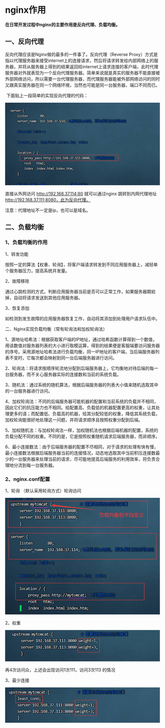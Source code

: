 # nginx作用

**在日常开发过程中nginx的主要作用是反向代理、负载均衡。**

## 一、反向代理

反向代理应该是Nginx做的最多的一件事了。反向代理（Reverse Proxy）方式是指以代理服务器来接受internet上的连接请求，然后将请求转发给内部网络上的服务器，并将从服务器上得到的结果返回给internet上请求连接的客户端，此时代理服务器对外就表现为一个反向代理服务器。简单来说就是真实的服务器不能直接被外部网络访问，所以需要一台代理服务器，而代理服务器能被外部网络访问的同时又跟真实服务器在同一个网络环境，当然也可能是同一台服务器，端口不同而已。

​		下面贴上一段简单的实现反向代理的代码：

![image-20220906220027523](images/image-20220906220027523.png)

直接从外网访问 http://192.168.37.114:80 就可以通过nginx 跳转到内网代理地址 http://192.168.37.111:8080，此为反向代理。

注意：代理地址不一定是ip，也可以是域名。

## 二、负载均衡

### 1、负载均衡的作用

1、转发功能

按照一定的算法【权重、轮询】，将客户端请求转发到不同应用服务器上，减轻单个服务器压力，提高系统并发量。

2、故障移除

通过心跳检测的方式，判断应用服务器当前是否可以正常工作，如果服务器期宕掉，自动将请求发送到其他应用服务器。

3、恢复添加

如检测到发生故障的应用服务器恢复工作，自动将其添加到处理用户请求队伍中。

二、Nginx实现负载均衡（常有轮询法和加权轮询法）

1、源地址哈希法：根据获取客户端的IP地址，通过哈希函数计算得到一个数值，用该数值对服务器列表的大小进行取模运算，得到的结果便是客服端要访问服务器的序号。采用源地址哈希法进行负载均衡，同一IP地址的客户端，当后端服务器列表不变时，它每次都会映射到同一台后端服务器进行访问。

2、轮询法：将请求按顺序轮流地分配到后端服务器上，它均衡地对待后端的每一台服务器，而不关心服务器实际的连接数和当前的系统负载。

3、随机法：通过系统的随机算法，根据后端服务器的列表大小值来随机选取其中的一台服务器进行访问。

4、加权轮询法：不同的后端服务器可能机器的配置和当前系统的负载并不相同，因此它们的抗压能力也不相同。给配置高、负载低的机器配置更高的权重，让其处理更多的请；而配置低、负载高的机器，给其分配较低的权重，降低其系统负载，加权轮询能很好地处理这一问题，并将请求顺序且按照权重分配到后端。

5、加权随机法：与加权轮询法一样，加权随机法也根据后端机器的配置，系统的负载分配不同的权重。不同的是，它是按照权重随机请求后端服务器，而非顺序。

6、最小连接数法：由于后端服务器的配置不尽相同，对于请求的处理有快有慢，最小连接数法根据后端服务器当前的连接情况，动态地选取其中当前积压连接数最少的一台服务器来处理当前的请求，尽可能地提高后端服务的利用效率，将负责合理地分流到每一台服务器。

### 2、nginx.conf配置

1、轮询 （默认采用轮询方式）轮询访问

![image-20220906220155933](images/image-20220906220155933.png)

2、权重

![image-20220906220206186](images/image-20220906220206186.png)

再4次访问众，上述会出现访问1次111，访问3次113 的情况

3、最少连接

![image-20220906220217894](images/image-20220906220217894.png)